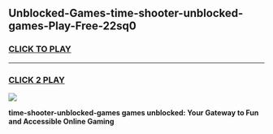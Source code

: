 
## Unblocked-Games-time-shooter-unblocked-games-Play-Free-22sq0
<h3>
<a href="https://premium76.site?title=time-shooter-unblocked-games&ref=21A">CLICK TO PLAY</a></h3>
<hr>

<h3>
<a href="https://premium76.site?title=time-shooter-unblocked-games&ref=21A">CLICK 2 PLAY</a>
  
</h3>

<a href="https://premium76.site?title=time-shooter-unblocked-games&ref=21A"><img src="https://clearcache.store/games.png"></a>


**time-shooter-unblocked-games games unblocked: Your Gateway to Fun and Accessible Online Gaming**
